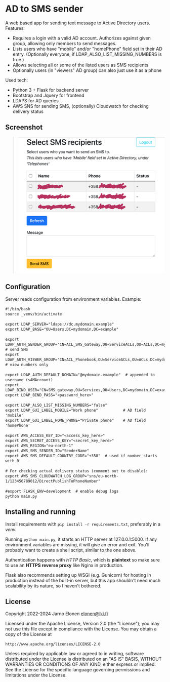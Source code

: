 # AD to SMS sender

A web based app for sending text message to Active Directory users.
Features:

 * Requires a login with a valid AD account. Authorizes against given group, allowing only members to send messages.
 * Lists users who have "mobile" and/or "homePhone" field set in their AD entry. (Optionally everyone, if LDAP_ALSO_LIST_MISSING_NUMBERS is true.)
 * Allows selecting all or some of the listed users as SMS recipients
 * Optionally users (in "viewers" AD group) can also just use it as a phone

Used tech:

 * Python 3 + Flask for backend server
 * Bootstrap and Jquery for frontend
 * LDAPS for AD queries
 * AWS SNS for sending SMS, (optionally) Cloudwatch for checking delivery status

## Screenshot

><kbd>![Screenshot](screenshot.png)</kbd>

## Configuration

Server reads configuration from environment variables. Example:

```
#!/bin/bash
source _venv/bin/activate

export LDAP_SERVER="ldaps://dc.mydomain.example"
export LDAP_BASE="OU=Users,DC=mydomain,DC=example"

export LDAP_AUTH_SENDER_GROUP='CN=ACL_SMS_Gateway,OU=ServiceACLs,OU=ACLs,DC=mydomain,DC=example'   # send SMS
export LDAP_AUTH_VIEWER_GROUP='CN=ACL_Phonebook,OU=ServiceACLs,OU=ACLs,DC=mydomain,DC=example'  # view numbers only

export LDAP_AUTH_DEFAULT_DOMAIN="@mydomain.example"  # appended to username (sAMAccount)
export LDAP_BIND_USER="CN=SMS_gateway,OU=Services,OU=Users,DC=mydomain,DC=example"
export LDAP_BIND_PASS="<password_here>"

export LDAP_ALSO_LIST_MISSING_NUMBERS="false"
export LDAP_GUI_LABEL_MOBILE="Work phone"           # AD field 'mobile'
export LDAP_GUI_LABEL_HOME_PHONE="Private phone"    # AD field 'homePhone'

export AWS_ACCESS_KEY_ID="<access_key_here>"
export AWS_SECRET_ACCESS_KEY="<secret_key_here>"
export AWS_REGION="eu-north-1"
export AWS_SMS_SENDER_ID="SenderName"
export AWS_SMS_DEFAULT_COUNTRY_CODE="+358"  # used if number starts with 0

# For checking actual delivery status (comment out to disable):
export AWS_SMS_CLOUDWATCH_LOG_GROUP="sns/eu-north-1/123456789012/DirectPublishToPhoneNumber"

#export FLASK_ENV=development  # enable debug logs
python main.py
```

## Installing and running

Install requirements with `pip install -r requirements.txt`, preferably
in a _venv_.

Running `python main.py`, it starts an HTTP server at 127.0.0.1:5000.
If any environment variables are missing, it will give an error and exit.
You'll probably want to create a shell script, similar to the one above.

Authentication happens with _HTTP Basic_, which is __plaintext__ so
make sure to use an __HTTPS  reverse proxy__ like Nginx in production.

Flask also recommends setting up WSGI (e.g. Gunicorn) for hosting in
production instead of the built-in server, but this app shouldn't need much
scalability  by its nature, so I haven't bothered.

## License

Copyright 2022-2024 Jarno Elonen <elonen@iki.fi>

Licensed under the Apache License, Version 2.0 (the "License");
you may not use this file except in compliance with the License.
You may obtain a copy of the License at

    http://www.apache.org/licenses/LICENSE-2.0

Unless required by applicable law or agreed to in writing, software
distributed under the License is distributed on an "AS IS" BASIS,
WITHOUT WARRANTIES OR CONDITIONS OF ANY KIND, either express or implied.
See the License for the specific language governing permissions and
limitations under the License.
